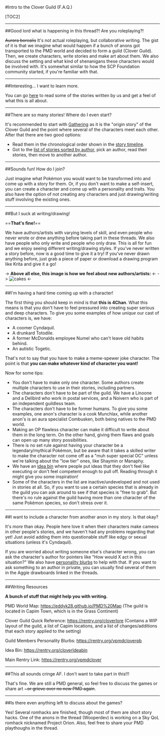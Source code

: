 #Intro to the Clover Guild (F.A.Q.)

[TOC2]

***

##Good lord what is happening in this thread?! Are you roleplaying?!

~~Aurora borealis~~
It's not actual roleplaying, but collaborative writing. The gist of it is that we imagine what would happen if a bunch of anons got transported to the PMD world and decided to form a guild (Clover Guild). Then, we create characters, write stories and make art about them. We also discuss the setting and what kind of shenanigans these characters would be involved with. It's somewhat similar to how the SCP Foundation community started, if you're familiar with that.

***

##Interesting... I want to learn more.

You can go [here](https://rentry.org/vpmdclover) to read some of the stories written by us and get a feel of what this is all about.

***

##There are so many stories! Where do I even start?

It's recommended to start with [Gathering](https://rentry.org/h3fdu) as it is the "origin story" of the Clover Guild and the point where several of the characters meet each other.
After that there are two good options:
- Read them in the chronological order shown in the [story timeline](https://rentry.org/vpmdclover#story-timeline).
- Got to the [list of stories sorted by author](https://rentry.org/vpmdclover#list-of-stories-sorted-by-author), pick an author, read their stories, then move to another author.

***
 
##Sounds fun! How do I join?

Just imagine what Pokémon you would want to be transformed into and come up with a story for them. Or, if you don't want to make a self-insert, you can create a character and come up with a personality and traits.
You also have the option of not creating any characters and just drawing/writing stuff involving the existing ones. 

***

##But I suck at writing/drawing!

==**That's fine!**==

We have authors/artists with varying levels of skill, and even people who never wrote or drew anything before taking part in these threads. We also have people who only write and people who only draw. This is all for fun and we enjoy seeing different writing/drawing styles.
If you've never written a story before, now is a good time to give it a try!
If you've never drawn anything before, just grab a piece of paper or download a drawing program like Krita and give it a go!

-> **Above all else, this image is how we feel about new authors/artists:** <-
-> ![cakes](https://i.imgur.com/0j5BQ73.png) <-

***

##I'm having a hard time coming up with a character!

The first thing you should keep in mind is that **this is 4Chan**. What this means is that you don't have to feel pressured into creating super serious and deep characters. To give you some examples of how *unique* our cast of characters is, we have:
- A coomer Cyndaquil.
- A drunkard Totodile.
- A former McDonalds employee Numel who can't leave old habits behind.
- An autistic Togetic.

That's not to say that you have to make a meme-spewer joke character. The point is that **you can make whatever kind of character you want!**

Now for some tips:
- You don't have to make only one character. Some authors create multiple characters to use in their stories, including partners.
- The characters don't have to be part of the guild. We have a Linoone and a Delibird who work in postal services, and a Noivern who is part of an independent guildless team.
- The characters don't have to be former humans. To give you some examples, one anon's character is a cook Munchlax, while another anon's is an aura specialist Combusken, both being natives to the PMD world.
- Making an OP flawless character can make it difficult to write about them in the long term. On the other hand, giving them flaws and goals can open up many story possibilities.
- There is no set rule against having your character be a legendary/mythical Pokémon, but be aware that it takes a skilled writer to make the character not come off as a "muh super special OC" unless we're talking about the "low tier" ones, like Shaymin or Manaphy.
- We have an [idea bin](https://rentry.org/cloverIdeabin) where people put ideas that they don't feel like executing or don't feel competent enough to pull off. Reading through it might give you some inspiration!
- Some of the characters in the list are inactive/undeveloped and not used in stories at all. So, if you want to use a certain species that is already in the guild you can ask around to see if that species is "free to grab". But there's no rule against the guild having more than one character of the same Pokémon species, so don't stress over it.

***

##I want to include a character from another anon in my story. Is that okay?

It's *more* than okay. People here love it when their characters make cameos in other people's stories, and we haven't had any problems regarding that yet!
Just avoid adding them into questionable stuff like edgy or sexual situations (unless it's Cyndaquil).

If you are worried about writing someone else's character wrong, you can ask the character's author for pointers like "How would X act in this situation?"
We also have [personality blurbs](https://rentry.org/vpmdcloverpb) to help with that.
If you want to ask something to an author in private, you can usually find several of them in the Aggie drawboards linked in the threads.

***

##Writing Resources

**A bunch of stuff that might help you with writing.**

PMD World Map: https://eddyk28.github.io/PMD%20Map
(The guild is located in Capim Town, which is in the Grass Continent)

Clover Guild Quick Reference: https://rentry.org/cloverlore
(Contains a WIP layout of the guild, a list of Capim locations, and a list of changes/additions that each story applied to the setting)

Guild Members Personality Blurbs: https://rentry.org/vpmdcloverpb

Idea Bin: https://rentry.org/cloverIdeabin

Main Rentry Link: https://rentry.org/vpmdclover

***

##This all sounds cringe AF. I don't want to take part in this!!!

That's fine. We are still a PMD general, so feel free to discuss the games or share art ~~~or grieve over no new PMD again~~.

***

##Is there even anything left to discuss about the games?

Yes! Several romhacks are finished, though most of them are short story hacks. One of the anons in the thread (Wooperdev) is working on a Sky QoL romhack nicknamed Project Orion.
Also, feel free to share your PMD playthoughs in the thread.